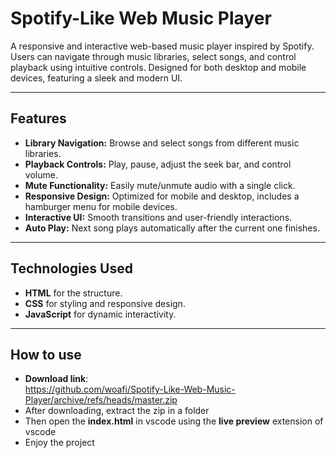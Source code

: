 # Spotify-Like Web Music Player 

A responsive and interactive web-based music player inspired by Spotify. Users can navigate through music libraries, select songs, and control playback using intuitive controls. Designed for both desktop and mobile devices, featuring a sleek and modern UI.

---

## Features 

- **Library Navigation:** Browse and select songs from different music libraries.
- **Playback Controls:** Play, pause, adjust the seek bar, and control volume.
- **Mute Functionality:** Easily mute/unmute audio with a single click.
- **Responsive Design:** Optimized for mobile and desktop, includes a hamburger menu for mobile devices.
- **Interactive UI:** Smooth transitions and user-friendly interactions.
- **Auto Play:** Next song plays automatically after the current one finishes.

---

## Technologies Used 

- **HTML** for the structure.
- **CSS** for styling and responsive design.
- **JavaScript** for dynamic interactivity.

---

## How to use
- **Download link**:  
 https://github.com/woafi/Spotify-Like-Web-Music-Player/archive/refs/heads/master.zip
- After downloading, extract the zip in a folder
- Then open the **index.html** in vscode using the **live preview** extension of vscode
- Enjoy the project
<!-- ## Demo 

> Link to live demo

--- https://spotifywebplay.freewebhostmost.com/ -->
